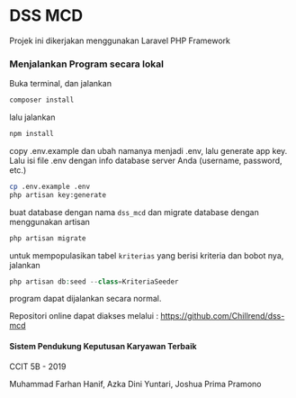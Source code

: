 # DSS MCD
Projek ini dikerjakan menggunakan Laravel PHP Framework

### Menjalankan Program secara lokal
Buka terminal, dan jalankan
```bash
composer install
```

lalu jalankan 
```bash
npm install
```

copy .env.example dan ubah namanya menjadi .env, lalu generate app key. Lalu isi file .env dengan info database server Anda (username, password, etc.)
```bash
cp .env.example .env
php artisan key:generate
```

buat database dengan nama `dss_mcd` dan migrate database dengan menggunakan artisan
```bash
php artisan migrate
```

untuk mempopulasikan tabel `kriterias` yang berisi kriteria dan bobot nya, jalankan

```php
php artisan db:seed --class=KriteriaSeeder
```

program dapat dijalankan secara normal.

Repositori online dapat diakses melalui : https://github.com/Chillrend/dss-mcd

#### Sistem Pendukung Keputusan Karyawan Terbaik

CCIT 5B - 2019

Muhammad Farhan Hanif, Azka Dini Yuntari, Joshua Prima Pramono
